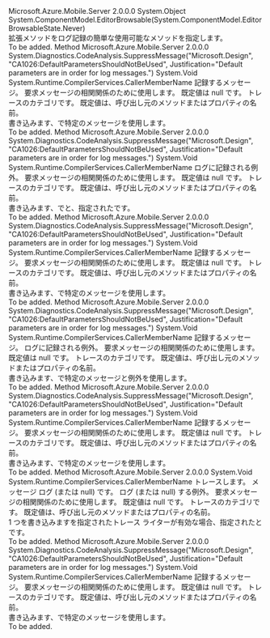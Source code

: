<Type Name="TraceWriterExtensions" FullName="System.Web.Http.TraceWriterExtensions">
  <TypeSignature Language="C#" Value="public static class TraceWriterExtensions" />
  <TypeSignature Language="ILAsm" Value=".class public auto ansi abstract sealed beforefieldinit TraceWriterExtensions extends System.Object" />
  <TypeSignature Language="DocId" Value="T:System.Web.Http.TraceWriterExtensions" />
  <TypeSignature Language="VB.NET" Value="Public Module TraceWriterExtensions" />
  <TypeSignature Language="F#" Value="type TraceWriterExtensions = class" />
  <AssemblyInfo>
    <AssemblyName>Microsoft.Azure.Mobile.Server</AssemblyName>
    <AssemblyVersion>2.0.0.0</AssemblyVersion>
  </AssemblyInfo>
  <Base>
    <BaseTypeName>System.Object</BaseTypeName>
  </Base>
  <Interfaces />
  <Attributes>
    <Attribute>
      <AttributeName>System.ComponentModel.EditorBrowsable(System.ComponentModel.EditorBrowsableState.Never)</AttributeName>
    </Attribute>
  </Attributes>
  <Docs>
    <summary>
            拡張メソッドを<see cref="T:System.Web.Http.Tracing.ITraceWriter" />ログ記録の簡単な使用可能なメソッドを指定します。
            </summary>
    <remarks>To be added.</remarks>
  </Docs>
  <Members>
    <Member MemberName="Debug">
      <MemberSignature Language="C#" Value="public static void Debug (this System.Web.Http.Tracing.ITraceWriter traceWriter, string message, System.Net.Http.HttpRequestMessage request = null, string category = &quot;&quot;);" />
      <MemberSignature Language="ILAsm" Value=".method public static hidebysig void Debug(class System.Web.Http.Tracing.ITraceWriter traceWriter, string message, class System.Net.Http.HttpRequestMessage request, string category) cil managed" />
      <MemberSignature Language="DocId" Value="M:System.Web.Http.TraceWriterExtensions.Debug(System.Web.Http.Tracing.ITraceWriter,System.String,System.Net.Http.HttpRequestMessage,System.String)" />
      <MemberSignature Language="VB.NET" Value="&lt;Extension()&gt;&#xA;Public Sub Debug (traceWriter As ITraceWriter, message As String, Optional request As HttpRequestMessage = null, Optional category As String = &quot;&quot;)" />
      <MemberSignature Language="F#" Value="static member Debug : System.Web.Http.Tracing.ITraceWriter * string * System.Net.Http.HttpRequestMessage * string -&gt; unit" Usage="System.Web.Http.TraceWriterExtensions.Debug (traceWriter, message, request, category)" />
      <MemberType>Method</MemberType>
      <AssemblyInfo>
        <AssemblyName>Microsoft.Azure.Mobile.Server</AssemblyName>
        <AssemblyVersion>2.0.0.0</AssemblyVersion>
      </AssemblyInfo>
      <Attributes>
        <Attribute>
          <AttributeName>System.Diagnostics.CodeAnalysis.SuppressMessage("Microsoft.Design", "CA1026:DefaultParametersShouldNotBeUsed", Justification="Default parameters are in order for log messages.")</AttributeName>
        </Attribute>
      </Attributes>
      <ReturnValue>
        <ReturnType>System.Void</ReturnType>
      </ReturnValue>
      <Parameters>
        <Parameter Name="traceWriter" Type="System.Web.Http.Tracing.ITraceWriter" RefType="this" />
        <Parameter Name="message" Type="System.String" />
        <Parameter Name="request" Type="System.Net.Http.HttpRequestMessage" />
        <Parameter Name="category" Type="System.String">
          <Attributes>
            <Attribute>
              <AttributeName>System.Runtime.CompilerServices.CallerMemberName</AttributeName>
            </Attribute>
          </Attributes>
        </Parameter>
      </Parameters>
      <Docs>
        <param name="traceWriter"><see cref="T:System.Web.Http.Tracing.ITraceWriter" /></param>
        <param name="message">記録するメッセージ。</param>
        <param name="request">要求メッセージの相関関係のために使用します。 既定値は null です。</param>
        <param name="category">トレースのカテゴリです。 既定値は、呼び出し元のメソッドまたはプロパティの名前。</param>
        <summary>
            書き込みます、<see cref="T:System.Web.Http.Tracing.TraceRecord" />で<see cref="F:System.Web.Http.Tracing.TraceLevel.Debug" />特定のメッセージを使用します。
            </summary>
        <remarks>To be added.</remarks>
      </Docs>
    </Member>
    <Member MemberName="Error">
      <MemberSignature Language="C#" Value="public static void Error (this System.Web.Http.Tracing.ITraceWriter traceWriter, Exception exception, System.Net.Http.HttpRequestMessage request = null, string category = &quot;&quot;);" />
      <MemberSignature Language="ILAsm" Value=".method public static hidebysig void Error(class System.Web.Http.Tracing.ITraceWriter traceWriter, class System.Exception exception, class System.Net.Http.HttpRequestMessage request, string category) cil managed" />
      <MemberSignature Language="DocId" Value="M:System.Web.Http.TraceWriterExtensions.Error(System.Web.Http.Tracing.ITraceWriter,System.Exception,System.Net.Http.HttpRequestMessage,System.String)" />
      <MemberSignature Language="F#" Value="static member Error : System.Web.Http.Tracing.ITraceWriter * Exception * System.Net.Http.HttpRequestMessage * string -&gt; unit" Usage="System.Web.Http.TraceWriterExtensions.Error (traceWriter, exception, request, category)" />
      <MemberType>Method</MemberType>
      <AssemblyInfo>
        <AssemblyName>Microsoft.Azure.Mobile.Server</AssemblyName>
        <AssemblyVersion>2.0.0.0</AssemblyVersion>
      </AssemblyInfo>
      <Attributes>
        <Attribute>
          <AttributeName>System.Diagnostics.CodeAnalysis.SuppressMessage("Microsoft.Design", "CA1026:DefaultParametersShouldNotBeUsed", Justification="Default parameters are in order for log messages.")</AttributeName>
        </Attribute>
      </Attributes>
      <ReturnValue>
        <ReturnType>System.Void</ReturnType>
      </ReturnValue>
      <Parameters>
        <Parameter Name="traceWriter" Type="System.Web.Http.Tracing.ITraceWriter" RefType="this" />
        <Parameter Name="exception" Type="System.Exception" />
        <Parameter Name="request" Type="System.Net.Http.HttpRequestMessage" />
        <Parameter Name="category" Type="System.String">
          <Attributes>
            <Attribute>
              <AttributeName>System.Runtime.CompilerServices.CallerMemberName</AttributeName>
            </Attribute>
          </Attributes>
        </Parameter>
      </Parameters>
      <Docs>
        <param name="traceWriter"><see cref="T:System.Web.Http.Tracing.ITraceWriter" /></param>
        <param name="exception">ログに記録される例外。</param>
        <param name="request">要求メッセージの相関関係のために使用します。 既定値は null です。</param>
        <param name="category">トレースのカテゴリです。 既定値は、呼び出し元のメソッドまたはプロパティの名前。</param>
        <summary>
            書き込みます、<see cref="T:System.Web.Http.Tracing.TraceRecord" />で<see cref="F:System.Web.Http.Tracing.TraceLevel.Error" />と、指定された<paramref name="exception" />です。
            </summary>
        <remarks>To be added.</remarks>
      </Docs>
    </Member>
    <Member MemberName="Error">
      <MemberSignature Language="C#" Value="public static void Error (this System.Web.Http.Tracing.ITraceWriter traceWriter, string message, System.Net.Http.HttpRequestMessage request = null, string category = &quot;&quot;);" />
      <MemberSignature Language="ILAsm" Value=".method public static hidebysig void Error(class System.Web.Http.Tracing.ITraceWriter traceWriter, string message, class System.Net.Http.HttpRequestMessage request, string category) cil managed" />
      <MemberSignature Language="DocId" Value="M:System.Web.Http.TraceWriterExtensions.Error(System.Web.Http.Tracing.ITraceWriter,System.String,System.Net.Http.HttpRequestMessage,System.String)" />
      <MemberSignature Language="VB.NET" Value="&lt;Extension()&gt;&#xA;Public Sub Error (traceWriter As ITraceWriter, message As String, Optional request As HttpRequestMessage = null, Optional category As String = &quot;&quot;)" />
      <MemberSignature Language="F#" Value="static member Error : System.Web.Http.Tracing.ITraceWriter * string * System.Net.Http.HttpRequestMessage * string -&gt; unit" Usage="System.Web.Http.TraceWriterExtensions.Error (traceWriter, message, request, category)" />
      <MemberType>Method</MemberType>
      <AssemblyInfo>
        <AssemblyName>Microsoft.Azure.Mobile.Server</AssemblyName>
        <AssemblyVersion>2.0.0.0</AssemblyVersion>
      </AssemblyInfo>
      <Attributes>
        <Attribute>
          <AttributeName>System.Diagnostics.CodeAnalysis.SuppressMessage("Microsoft.Design", "CA1026:DefaultParametersShouldNotBeUsed", Justification="Default parameters are in order for log messages.")</AttributeName>
        </Attribute>
      </Attributes>
      <ReturnValue>
        <ReturnType>System.Void</ReturnType>
      </ReturnValue>
      <Parameters>
        <Parameter Name="traceWriter" Type="System.Web.Http.Tracing.ITraceWriter" RefType="this" />
        <Parameter Name="message" Type="System.String" />
        <Parameter Name="request" Type="System.Net.Http.HttpRequestMessage" />
        <Parameter Name="category" Type="System.String">
          <Attributes>
            <Attribute>
              <AttributeName>System.Runtime.CompilerServices.CallerMemberName</AttributeName>
            </Attribute>
          </Attributes>
        </Parameter>
      </Parameters>
      <Docs>
        <param name="traceWriter"><see cref="T:System.Web.Http.Tracing.ITraceWriter" /></param>
        <param name="message">記録するメッセージ。</param>
        <param name="request">要求メッセージの相関関係のために使用します。 既定値は null です。</param>
        <param name="category">トレースのカテゴリです。 既定値は、呼び出し元のメソッドまたはプロパティの名前。</param>
        <summary>
            書き込みます、<see cref="T:System.Web.Http.Tracing.TraceRecord" />で<see cref="F:System.Web.Http.Tracing.TraceLevel.Error" />特定のメッセージを使用します。
            </summary>
        <remarks>To be added.</remarks>
      </Docs>
    </Member>
    <Member MemberName="Error">
      <MemberSignature Language="C#" Value="public static void Error (this System.Web.Http.Tracing.ITraceWriter traceWriter, string message, Exception exception, System.Net.Http.HttpRequestMessage request = null, string category = &quot;&quot;);" />
      <MemberSignature Language="ILAsm" Value=".method public static hidebysig void Error(class System.Web.Http.Tracing.ITraceWriter traceWriter, string message, class System.Exception exception, class System.Net.Http.HttpRequestMessage request, string category) cil managed" />
      <MemberSignature Language="DocId" Value="M:System.Web.Http.TraceWriterExtensions.Error(System.Web.Http.Tracing.ITraceWriter,System.String,System.Exception,System.Net.Http.HttpRequestMessage,System.String)" />
      <MemberSignature Language="F#" Value="static member Error : System.Web.Http.Tracing.ITraceWriter * string * Exception * System.Net.Http.HttpRequestMessage * string -&gt; unit" Usage="System.Web.Http.TraceWriterExtensions.Error (traceWriter, message, exception, request, category)" />
      <MemberType>Method</MemberType>
      <AssemblyInfo>
        <AssemblyName>Microsoft.Azure.Mobile.Server</AssemblyName>
        <AssemblyVersion>2.0.0.0</AssemblyVersion>
      </AssemblyInfo>
      <Attributes>
        <Attribute>
          <AttributeName>System.Diagnostics.CodeAnalysis.SuppressMessage("Microsoft.Design", "CA1026:DefaultParametersShouldNotBeUsed", Justification="Default parameters are in order for log messages.")</AttributeName>
        </Attribute>
      </Attributes>
      <ReturnValue>
        <ReturnType>System.Void</ReturnType>
      </ReturnValue>
      <Parameters>
        <Parameter Name="traceWriter" Type="System.Web.Http.Tracing.ITraceWriter" RefType="this" />
        <Parameter Name="message" Type="System.String" />
        <Parameter Name="exception" Type="System.Exception" />
        <Parameter Name="request" Type="System.Net.Http.HttpRequestMessage" />
        <Parameter Name="category" Type="System.String">
          <Attributes>
            <Attribute>
              <AttributeName>System.Runtime.CompilerServices.CallerMemberName</AttributeName>
            </Attribute>
          </Attributes>
        </Parameter>
      </Parameters>
      <Docs>
        <param name="traceWriter"><see cref="T:System.Web.Http.Tracing.ITraceWriter" /></param>
        <param name="message">記録するメッセージ。</param>
        <param name="exception">ログに記録される例外。</param>
        <param name="request">要求メッセージの相関関係のために使用します。 既定値は null です。</param>
        <param name="category">トレースのカテゴリです。 既定値は、呼び出し元のメソッドまたはプロパティの名前。</param>
        <summary>
            書き込みます、<see cref="T:System.Web.Http.Tracing.TraceRecord" />で<see cref="F:System.Web.Http.Tracing.TraceLevel.Error" />特定のメッセージと例外を使用します。
            </summary>
        <remarks>To be added.</remarks>
      </Docs>
    </Member>
    <Member MemberName="Info">
      <MemberSignature Language="C#" Value="public static void Info (this System.Web.Http.Tracing.ITraceWriter traceWriter, string message, System.Net.Http.HttpRequestMessage request = null, string category = &quot;&quot;);" />
      <MemberSignature Language="ILAsm" Value=".method public static hidebysig void Info(class System.Web.Http.Tracing.ITraceWriter traceWriter, string message, class System.Net.Http.HttpRequestMessage request, string category) cil managed" />
      <MemberSignature Language="DocId" Value="M:System.Web.Http.TraceWriterExtensions.Info(System.Web.Http.Tracing.ITraceWriter,System.String,System.Net.Http.HttpRequestMessage,System.String)" />
      <MemberSignature Language="VB.NET" Value="&lt;Extension()&gt;&#xA;Public Sub Info (traceWriter As ITraceWriter, message As String, Optional request As HttpRequestMessage = null, Optional category As String = &quot;&quot;)" />
      <MemberSignature Language="F#" Value="static member Info : System.Web.Http.Tracing.ITraceWriter * string * System.Net.Http.HttpRequestMessage * string -&gt; unit" Usage="System.Web.Http.TraceWriterExtensions.Info (traceWriter, message, request, category)" />
      <MemberType>Method</MemberType>
      <AssemblyInfo>
        <AssemblyName>Microsoft.Azure.Mobile.Server</AssemblyName>
        <AssemblyVersion>2.0.0.0</AssemblyVersion>
      </AssemblyInfo>
      <Attributes>
        <Attribute>
          <AttributeName>System.Diagnostics.CodeAnalysis.SuppressMessage("Microsoft.Design", "CA1026:DefaultParametersShouldNotBeUsed", Justification="Default parameters are in order for log messages.")</AttributeName>
        </Attribute>
      </Attributes>
      <ReturnValue>
        <ReturnType>System.Void</ReturnType>
      </ReturnValue>
      <Parameters>
        <Parameter Name="traceWriter" Type="System.Web.Http.Tracing.ITraceWriter" RefType="this" />
        <Parameter Name="message" Type="System.String" />
        <Parameter Name="request" Type="System.Net.Http.HttpRequestMessage" />
        <Parameter Name="category" Type="System.String">
          <Attributes>
            <Attribute>
              <AttributeName>System.Runtime.CompilerServices.CallerMemberName</AttributeName>
            </Attribute>
          </Attributes>
        </Parameter>
      </Parameters>
      <Docs>
        <param name="traceWriter"><see cref="T:System.Web.Http.Tracing.ITraceWriter" /></param>
        <param name="message">記録するメッセージ。</param>
        <param name="request">要求メッセージの相関関係のために使用します。 既定値は null です。</param>
        <param name="category">トレースのカテゴリです。 既定値は、呼び出し元のメソッドまたはプロパティの名前。</param>
        <summary>
            書き込みます、<see cref="T:System.Web.Http.Tracing.TraceRecord" />で<see cref="F:System.Web.Http.Tracing.TraceLevel.Info" />特定のメッセージを使用します。
            </summary>
        <remarks>To be added.</remarks>
      </Docs>
    </Member>
    <Member MemberName="Trace">
      <MemberSignature Language="C#" Value="public static void Trace (this System.Web.Http.Tracing.ITraceWriter traceWriter, System.Web.Http.Tracing.TraceLevel level, string message, Exception exception, System.Net.Http.HttpRequestMessage request = null, string category = &quot;&quot;);" />
      <MemberSignature Language="ILAsm" Value=".method public static hidebysig void Trace(class System.Web.Http.Tracing.ITraceWriter traceWriter, valuetype System.Web.Http.Tracing.TraceLevel level, string message, class System.Exception exception, class System.Net.Http.HttpRequestMessage request, string category) cil managed" />
      <MemberSignature Language="DocId" Value="M:System.Web.Http.TraceWriterExtensions.Trace(System.Web.Http.Tracing.ITraceWriter,System.Web.Http.Tracing.TraceLevel,System.String,System.Exception,System.Net.Http.HttpRequestMessage,System.String)" />
      <MemberSignature Language="F#" Value="static member Trace : System.Web.Http.Tracing.ITraceWriter * System.Web.Http.Tracing.TraceLevel * string * Exception * System.Net.Http.HttpRequestMessage * string -&gt; unit" Usage="System.Web.Http.TraceWriterExtensions.Trace (traceWriter, level, message, exception, request, category)" />
      <MemberType>Method</MemberType>
      <AssemblyInfo>
        <AssemblyName>Microsoft.Azure.Mobile.Server</AssemblyName>
        <AssemblyVersion>2.0.0.0</AssemblyVersion>
      </AssemblyInfo>
      <ReturnValue>
        <ReturnType>System.Void</ReturnType>
      </ReturnValue>
      <Parameters>
        <Parameter Name="traceWriter" Type="System.Web.Http.Tracing.ITraceWriter" RefType="this" />
        <Parameter Name="level" Type="System.Web.Http.Tracing.TraceLevel" />
        <Parameter Name="message" Type="System.String" />
        <Parameter Name="exception" Type="System.Exception" />
        <Parameter Name="request" Type="System.Net.Http.HttpRequestMessage" />
        <Parameter Name="category" Type="System.String">
          <Attributes>
            <Attribute>
              <AttributeName>System.Runtime.CompilerServices.CallerMemberName</AttributeName>
            </Attribute>
          </Attributes>
        </Parameter>
      </Parameters>
      <Docs>
        <param name="traceWriter"><see cref="T:System.Web.Http.Tracing.ITraceWriter" /></param>
        <param name="level"><see cref="T:System.Web.Http.Tracing.TraceLevel" />トレースします。</param>
        <param name="message">メッセージ ログ (または null) です。</param>
        <param name="exception">ログ (または null) する例外。</param>
        <param name="request">要求メッセージの相関関係のために使用します。 既定値は null です。</param>
        <param name="category">トレースのカテゴリです。 既定値は、呼び出し元のメソッドまたはプロパティの名前。</param>
        <summary>
            1 つを書き込みます<see cref="T:System.Web.Http.Tracing.TraceRecord" />を指定された<see cref="T:System.Web.Http.Tracing.ITraceWriter" />トレース ライターが有効な場合、指定された<paramref name="category" />と<paramref name="level" />です。
            </summary>
        <remarks>To be added.</remarks>
      </Docs>
    </Member>
    <Member MemberName="Warn">
      <MemberSignature Language="C#" Value="public static void Warn (this System.Web.Http.Tracing.ITraceWriter traceWriter, string message, System.Net.Http.HttpRequestMessage request = null, string category = &quot;&quot;);" />
      <MemberSignature Language="ILAsm" Value=".method public static hidebysig void Warn(class System.Web.Http.Tracing.ITraceWriter traceWriter, string message, class System.Net.Http.HttpRequestMessage request, string category) cil managed" />
      <MemberSignature Language="DocId" Value="M:System.Web.Http.TraceWriterExtensions.Warn(System.Web.Http.Tracing.ITraceWriter,System.String,System.Net.Http.HttpRequestMessage,System.String)" />
      <MemberSignature Language="VB.NET" Value="&lt;Extension()&gt;&#xA;Public Sub Warn (traceWriter As ITraceWriter, message As String, Optional request As HttpRequestMessage = null, Optional category As String = &quot;&quot;)" />
      <MemberSignature Language="F#" Value="static member Warn : System.Web.Http.Tracing.ITraceWriter * string * System.Net.Http.HttpRequestMessage * string -&gt; unit" Usage="System.Web.Http.TraceWriterExtensions.Warn (traceWriter, message, request, category)" />
      <MemberType>Method</MemberType>
      <AssemblyInfo>
        <AssemblyName>Microsoft.Azure.Mobile.Server</AssemblyName>
        <AssemblyVersion>2.0.0.0</AssemblyVersion>
      </AssemblyInfo>
      <Attributes>
        <Attribute>
          <AttributeName>System.Diagnostics.CodeAnalysis.SuppressMessage("Microsoft.Design", "CA1026:DefaultParametersShouldNotBeUsed", Justification="Default parameters are in order for log messages.")</AttributeName>
        </Attribute>
      </Attributes>
      <ReturnValue>
        <ReturnType>System.Void</ReturnType>
      </ReturnValue>
      <Parameters>
        <Parameter Name="traceWriter" Type="System.Web.Http.Tracing.ITraceWriter" RefType="this" />
        <Parameter Name="message" Type="System.String" />
        <Parameter Name="request" Type="System.Net.Http.HttpRequestMessage" />
        <Parameter Name="category" Type="System.String">
          <Attributes>
            <Attribute>
              <AttributeName>System.Runtime.CompilerServices.CallerMemberName</AttributeName>
            </Attribute>
          </Attributes>
        </Parameter>
      </Parameters>
      <Docs>
        <param name="traceWriter"><see cref="T:System.Web.Http.Tracing.ITraceWriter" /></param>
        <param name="message">記録するメッセージ。</param>
        <param name="request">要求メッセージの相関関係のために使用します。 既定値は null です。</param>
        <param name="category">トレースのカテゴリです。 既定値は、呼び出し元のメソッドまたはプロパティの名前。</param>
        <summary>
            書き込みます、<see cref="T:System.Web.Http.Tracing.TraceRecord" />で<see cref="F:System.Web.Http.Tracing.TraceLevel.Warn" />特定のメッセージを使用します。
            </summary>
        <remarks>To be added.</remarks>
      </Docs>
    </Member>
  </Members>
</Type>